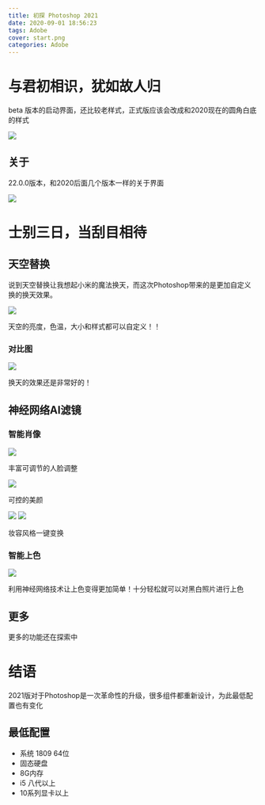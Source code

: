 ```yaml
---
title: 初探 Photoshop 2021
date: 2020-09-01 18:56:23
tags: Adobe
cover: start.png
categories: Adobe
---
```


# 与君初相识，犹如故人归

beta 版本的启动界面，还比较老样式，正式版应该会改成和2020现在的圆角白底的样式

![](start.png)

## 关于

22.0.0版本，和2020后面几个版本一样的关于界面

![](about.png)

# 士别三日，当刮目相待

## 天空替换

说到天空替换让我想起小米的魔法换天，而这次Photoshop带来的是更加自定义换的换天效果。

![](skyreplace.png)

天空的亮度，色温，大小和样式都可以自定义！！

### 对比图
![](skyba.png)

换天的效果还是非常好的！

## 神经网络AI滤镜

### 智能肖像

![](face.png)

丰富可调节的人脸调整

![](smooth.png)

可控的美颜

![](style.png)
![](make.png)

妆容风格一键变换

### 智能上色

![](color.png)

利用神经网络技术让上色变得更加简单！十分轻松就可以对黑白照片进行上色

## 更多

更多的功能还在探索中

# 结语 

2021版对于Photoshop是一次革命性的升级，很多组件都重新设计，为此最低配置也有变化

## 最低配置

* 系统 1809 64位
* 固态硬盘
* 8G内存
* i5 八代以上
* 10系列显卡以上